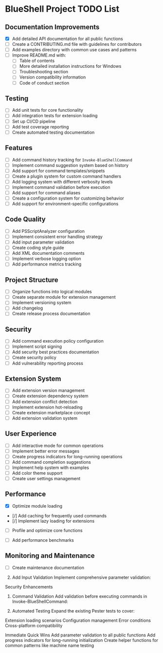 # BlueShell Project TODO List

## Documentation Improvements
- [x] Add detailed API documentation for all public functions
- [ ] Create a CONTRIBUTING.md file with guidelines for contributors
- [ ] Add examples directory with common use cases and patterns
- [ ] Improve README.md with:
  - [ ] Table of contents
  - [ ] More detailed installation instructions for Windows
  - [ ] Troubleshooting section
  - [ ] Version compatibility information
  - [ ] Code of conduct section

## Testing
- [ ] Add unit tests for core functionality
- [ ] Add integration tests for extension loading
- [ ] Set up CI/CD pipeline
- [ ] Add test coverage reporting
- [ ] Create automated testing documentation

## Features
- [ ] Add command history tracking for `Invoke-BlueShellCommand`
- [ ] Implement command suggestion system based on history
- [ ] Add support for command templates/snippets
- [ ] Create a plugin system for custom command handlers
- [ ] Add logging system with different verbosity levels
- [ ] Implement command validation before execution
- [ ] Add support for command aliases
- [ ] Create a configuration system for customizing behavior
- [ ] Add support for environment-specific configurations

## Code Quality
- [ ] Add PSScriptAnalyzer configuration
- [ ] Implement consistent error handling strategy
- [ ] Add input parameter validation
- [ ] Create coding style guide
- [ ] Add XML documentation comments
- [ ] Implement verbose logging option
- [ ] Add performance metrics tracking

## Project Structure
- [ ] Organize functions into logical modules
- [ ] Create separate module for extension management
- [ ] Implement versioning system
- [ ] Add changelog
- [ ] Create release process documentation

## Security
- [ ] Add command execution policy configuration
- [ ] Implement script signing
- [ ] Add security best practices documentation
- [ ] Create security policy
- [ ] Add vulnerability reporting process

## Extension System
- [ ] Add extension version management
- [ ] Create extension dependency system
- [ ] Add extension conflict detection
- [ ] Implement extension hot-reloading
- [ ] Create extension marketplace concept
- [ ] Add extension validation system

## User Experience
- [ ] Add interactive mode for common operations
- [ ] Implement better error messages
- [ ] Create progress indicators for long-running operations
- [ ] Add command completion suggestions
- [ ] Implement help system with examples
- [ ] Add color theme support
- [ ] Create user settings management

## Performance
- [x] Optimize module loading
- [/] Add caching for frequently used commands
- [/] Implement lazy loading for extensions
- [ ] Profile and optimize core functions
- [ ] Add performance benchmarks


## Monitoring and Maintenance
- [ ] Create maintenance documentation 

2. Add Input Validation
Implement comprehensive parameter validation:

Security Enhancements
1. Command Validation
Add validation before executing commands in Invoke-BlueShellCommand:

1. Automated Testing
Expand the existing Pester tests to cover:

Extension loading scenarios
Configuration management
Error conditions
Cross-platform compatibility

Immediate Quick Wins
Add parameter validation to all public functions
Add progress indicators for long-running initialization
Create helper functions for common patterns like machine name testing